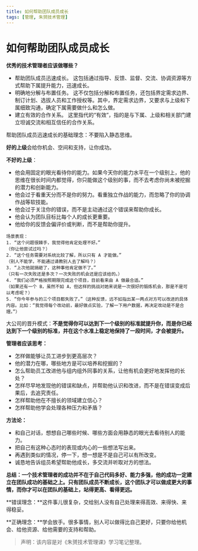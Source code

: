 ```yaml
---
title: 如何帮助团队成员成长
tags: [管理, 朱赟技术管理]
---
```


# 如何帮助团队成员成长


**优秀的技术管理者应该做哪些？**

- 帮助团队成员迅速成长。 这包括通过指导、反馈、监督、交流、协调资源等方式帮助下属提升能力，迅速成长。
- 明确地分解与布置任务。 这不仅包括分解和布置任务，还包括界定需求边界、制订计划、选拔人员和工作授权等。其中，界定需求边界，又要求与上级和下属细致沟通，确定下属需要做什么和怎么做。
- 建立有效的合作关系。 这里指代的“有效”，指的是与下属、上级和相关部门建立坦诚交流和相互信任的合作关系。



帮助团队成员迅速成长的基础理念：不要陷入静态思维。



**好的上级**会给你机会、空间和支持，让你成功。



**不好的上级**：

- 他会用固定的眼光看待你的能力。如果今天你的能力水平在一个级别上，他的思维在很长时间内都觉得，你只能做这个级别的事，而不去考虑你尚未被挖掘的潜力和创新能力。
- 他会过于看重天分而不是你的努力。看重独立作战的能力，而忽略了你的协调作战等软技能。
-  他会过于关注你的错误，而不是主动通过这个错误来帮助你成长。
- 他会认为团队目标比每个人的成长更重要。
- 他给你的反馈会偏评价或判断，而不是帮助你提升。

```
场景表现：
1. “这个问题很棘手，我觉得他肯定处理不好。”
（你让他尝试过吗？）
2. “这个任务需要对系统比较了解，所以只有 A 才能做。”
（别人不能学，不能通过请教别人去了解吗？）
3. “上次他就搞砸了，这种事他肯定做不了。”
（只有一次失败还是多次？一次失败的机会还是应该给的。）
4. “我们必须严格按照期限完成这个项目，目前看来由 A 做最合适。”
（如果还有一个 B，虽然不如 A，但这样的挑战对她来说是一次很好的锻炼机会，那是不是可以考虑呢？）
5. “你今年参与的三个项目都失败了。”（这种反馈，远不如指出某一两点对方可以改进的具体内容。比如：“我觉得每个改动前，最好做点实验，了解一下用户数据，再决定改动是不是合理。”）
```



大公司的晋升模式：**不是觉得你可以达到下一个级别的标准就提升你，而是你已经达到下一个级别的标准，并在这个水准上稳定地保持了一段时间，才会被提升。**



**管理者应该思考：**

- 怎样做能够让员工进步到更高层次？ 
- 他的潜力在哪，哪些地方是可以培养和挖掘的？ 
- 怎么帮助员工改进他与组内组外同事的关系，让他有机会更好地发挥他的长处？ 
- 怎样尽早地发现他的错误和缺点，并帮助他认识和改进，而不是在错误变成后果后，去追究责任。 
- 怎样帮助他在不擅长的领域建立信心？ 
- 怎样帮助他学会处理各种压力和矛盾？



**方法论：**

-  和自己对话，想想自己哪些时候、哪些方面会用静态的眼光去看待别人的能力。
-  把自己有这种心态时的表现或内心的一些想法写出来。
- 再遇到类似的情况，停一下，想一想是不是自己可以有所改变。
- 诚恳地告诉组员希望帮助他成长，多交流并听取对方的想法。



**总结：一个技术管理者的成功并不在于自己代码多好、能力多强，他的成功一定建立在团队成功的基础之上。只有团队成员不断成长，这个团队才可以做成更大的事情，而你才可以在团队的基础上，站得更高、看得更远。**



**错误理念：**这件事儿很复杂，交给别人没有自己处理来得高效、来得快、来得稳妥。

**正确理念：**学会放手。很多事情，别人可以做得比自己更好，只要你给他机会、给他资源、给他需要的支持和帮助。



> 声明：该内容是对《朱赟技术管理课》学习笔记整理。